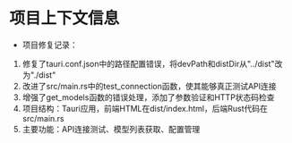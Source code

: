 # 项目上下文信息

- 项目修复记录：
1. 修复了tauri.conf.json中的路径配置错误，将devPath和distDir从"../dist"改为"./dist"
2. 改进了src/main.rs中的test_connection函数，使其能够真正测试API连接
3. 增强了get_models函数的错误处理，添加了参数验证和HTTP状态码检查
4. 项目结构：Tauri应用，前端HTML在dist/index.html，后端Rust代码在src/main.rs
5. 主要功能：API连接测试、模型列表获取、配置管理
